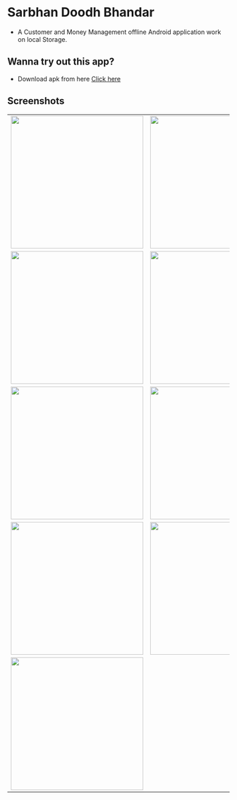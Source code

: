 # Sarbhan Doodh Bhandar
* A Customer and Money Management offline Android application work on local Storage. 


## Wanna try out this app?
* Download apk from here <a href="https://github.com/Ug0510/Sarbhan-Doodh-Bhandar-Customer-Money-Management-App-/tree/main/Apk%20file">Click here</a>


## Screenshots

<table>
  <tr>
    <td><img src="https://github.com/user-attachments/assets/3fd25d5c-bc2f-46ba-a9ed-1e32d5107ef0" width="300" /></td>
    <td><img src="https://github.com/user-attachments/assets/2397ee5c-eff4-400c-a671-2be542e00984" width="300" /></td>
  </tr>
  <tr>
    <td><img src="https://github.com/user-attachments/assets/cc8bbd99-b805-407a-bfd6-c0a1bcc53bfa" width="300" /></td>
    <td><img src="https://github.com/user-attachments/assets/077889bf-84cd-45fd-8561-f1d75e21e63d" width="300" /></td>
  </tr>
  <tr>
    <td><img src="https://github.com/user-attachments/assets/ee682e9d-5018-4d9c-950b-961a90f0c421" width="300" /></td>
    <td><img src="https://github.com/user-attachments/assets/482bc92c-d0ed-4e6d-a022-a045ea5a887a" width="300" /></td>
  </tr>
  <tr>
    <td><img src="https://github.com/user-attachments/assets/b21dd199-fe8e-4a9b-bc23-cb63fedbf7e0" width="300" /></td>
    <td><img src="https://github.com/user-attachments/assets/0842139e-c6de-4235-974f-ddf5cd70b1b5" width="300" /></td>
  </tr>
  <tr>
    <td><img src="https://github.com/user-attachments/assets/806e878b-a772-4980-b51e-3703536855a0" width="300" /></td>
  </tr>
</table>
